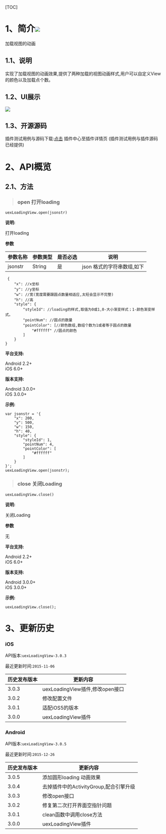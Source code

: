 [TOC]
# 1、简介[![](http://appcan-download.oss-cn-beijing.aliyuncs.com/%E5%85%AC%E6%B5%8B%2Fgf.png)]()
加载视图的动画
## 1.1、说明
实现了加载视图的动画效果,提供了两种加载的视图动画样式,用户可以自定义View的颜色以及加载点个数。
## 1.2、UI展示
![](http://plugin.appcan.cn/pluginApi/getCImg?img=140505s2015p7y15ew.png)
## 1.3、开源源码
插件测试用例与源码下载:[点击](http://plugin.appcan.cn/details.html?id=453_index) 插件中心至插件详情页 (插件测试用例与插件源码已经提供)

# 2、API概览

## 2.1、方法

> ### open 打开loading

`uexLoadingView.open(jsonstr)`

**说明:**

打开loading

**参数**

|  参数名称 | 参数类型  | 是否必选  |  说明 |
| ----- | ----- | ----- | ----- |
| jsonstr | String | 是 |json 格式的字符串数组,如下 |

```
 {  
    "x": //x坐标
    "y": //y坐标
    "w": //宽(宽度需要跟圆点数量相适应,太短会显示不完整)
    "h": //高
    "style": {
        "styleId": //loading的样式,取值为0或1,0-大小渐变样式；1-颜色渐变样式。
        "pointNum": //圆点的数量
        "pointColor": [//颜色数组,数组个数为1或者等于圆点的数量
            "#ffffff" //圆点的颜色
        ]
    }
}
```

**平台支持:**
  
Android 2.2+  
iOS 6.0+

**版本支持:**
  
Android 3.0.0+  
iOS 3.0.0+

**示例:**

```
var jsonstr = '{
    "x": 200, 
    "y": 500, 
    "w": 150, 
    "h": 40, 
    "style": {
        "styleId": 1, 
        "pointNum": 4, 
        "pointColor": [
            "#ffffff"
        ]
    }
}';
uexLoadingView.open(jsonstr);
```

> ### close 关闭Loading

`uexLoadingView.close()`

**说明:**

关闭Loading

**参数**

无

**平台支持:**
  
Android 2.2+  
iOS 6.0+

**版本支持:**
  
Android 3.0.0+  
iOS 3.0.0+

**示例:**

```
uexLoadingView.close();
```

# 3、更新历史

### iOS

API版本:`uexLoadingView-3.0.3`

最近更新时间:`2015-11-06`

| 历史发布版本 | 更新内容 |
| ----- | ----- |
| 3.0.3 | uexLoadingView插件,修改open接口 |
| 3.0.2 | 修改配置文件 |
| 3.0.1 | 适配iOS5的版本 |
| 3.0.0 | uexLoadingView插件 |

### Android

API版本:`uexLoadingView-3.0.5`

最近更新时间:`2015-12-26`

| 历史发布版本 | 更新内容 |
| ----- | ----- |
| 3.0.5 | 添加圆形loading 动画效果 |
| 3.0.4 | 去掉插件中的ActivityGroup,配合引擎升级 |
| 3.0.3 | 修改open接口 |
| 3.0.2 | 修复第二次打开界面空指针问题 |
| 3.0.1 | clean函数中调用close方法 |
| 3.0.0 | uexLoadingView插件 |
